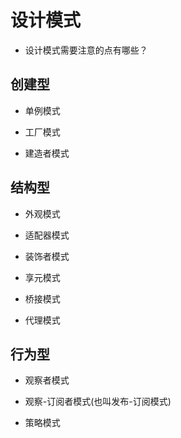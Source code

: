 # 设计模式
<!-- https://hejialianghe.gitee.io/jsadvanced/designpattern.html#_4-2-3-%E5%BA%94%E7%94%A8%E7%A4%BA%E4%BE%8B -->
- 设计模式需要注意的点有哪些？
<!-- 开放-封闭原则：对扩展开放，对修改关闭 -->

## 创建型
- 单例模式
<!-- 全局只能有一个对象
eg：
1.全局只有一个route对象，否则会错乱
2.全局只有一个数据库对象 -->
- 工厂模式
<!-- eg：创建不同颜色的按钮对象 -->
- 建造者模式
<!-- 用多个对象组合成一个复杂对象
eg：一个编辑器对象可以由不同小功能的子对象来组合 -->
## 结构型
- 外观模式
<!-- 把多个API封装成一个API，如JQuery把对DOM的原生操作封装成一个简易的API -->
- 适配器模式
<!-- 顾名思义 -->
- 装饰者模式
<!-- 在别人的方法基础上，封装自己的操作 -->

- 享元模式
<!-- 抽出代码中公共的部分 -->
- 桥接模式
<!-- 有点类似建造者模式，只不过建造者模式关注的创建对象，桥接模式关注的是简化代码 -->
- 代理模式
<!-- 就是在目标对象之前加上一层拦截，如Proxy就是对set和get进行了代理 -->

## 行为型
- 观察者模式
<!-- 比如addEventListener，观察到变化后执行 -->
- 观察-订阅者模式(也叫发布-订阅模式)
<!-- 比如vue的$emit，$on -->
- 策略模式
<!-- 就是对不同情况采用不同策略，如登录时，分为用户名密码登录，手机登录，第三方社交登录，根据这些类型去采取不同的鉴权策略 -->